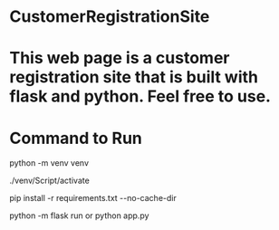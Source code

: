 # CustomerRegistrationSite
<h1>This web page is a customer registration site that is built with flask and python. Feel free to use.
<h1>Command to Run</h1>
<p>python -m venv venv</p>
<p>./venv/Script/activate</p>
<p>pip install -r requirements.txt --no-cache-dir</p>
<p>python -m flask run or python app.py </p>
